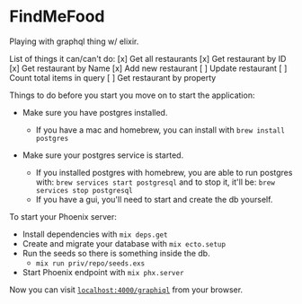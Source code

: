 # FindMeFood

Playing with graphql thing w/ elixir.


List of things it can/can't do:
 [x] Get all restaurants
 [x] Get restaurant by ID
 [x] Get restaurant by Name
 [x] Add new restaurant
 [ ] Update restaurant
 [ ] Count total items in query
 [ ] Get restaurant by property


Things to do before you start you move on to start the application:

  * Make sure you have postgres installed.
    * If you have a mac and homebrew, you can install with `brew install postgres`

  * Make sure your postgres service is started.
    * If you installed postgres with homebrew, you are able to run postgres with: `brew services start postgresql` and to stop it, it'll be: `brew services stop postgresql`
    * If you have a gui, you'll need to start and create the db yourself.


To start your Phoenix server:

  * Install dependencies with `mix deps.get`
  * Create and migrate your database with `mix ecto.setup`
  * Run the seeds so there is something inside the db.
    * `mix run priv/repo/seeds.exs`
  * Start Phoenix endpoint with `mix phx.server`

Now you can visit [`localhost:4000/graphiql`](http://localhost:4000/graphiql) from your browser.